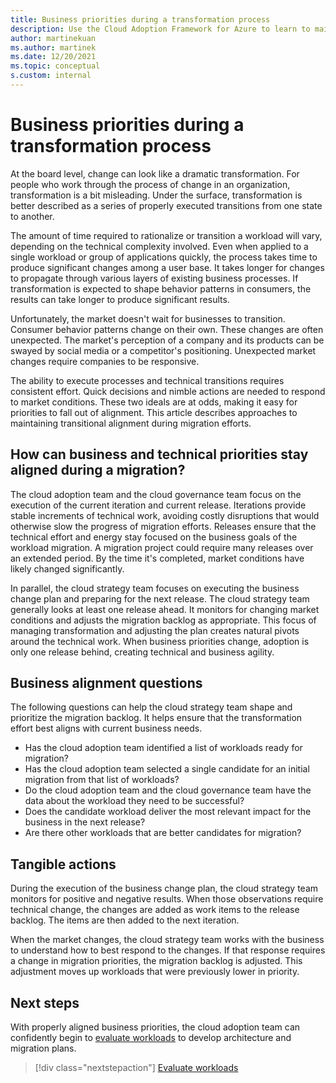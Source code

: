 ```yaml
---
title: Business priorities during a transformation process
description: Use the Cloud Adoption Framework for Azure to learn to maintain business alignment during long-term transformation process.
author: martinekuan
ms.author: martinek
ms.date: 12/20/2021
ms.topic: conceptual
s.custom: internal
---
```


# Business priorities during a transformation process

 At the board level, change can look like a dramatic transformation. For people who work through the process of change in an organization, transformation is a bit misleading. Under the surface, transformation is better described as a series of properly executed transitions from one state to another.

The amount of time required to rationalize or transition a workload will vary, depending on the technical complexity involved. Even when applied to a single workload or group of applications quickly, the process takes time to produce significant changes among a user base. It takes longer for changes to propagate through various layers of existing business processes. If transformation is expected to shape behavior patterns in consumers, the results can take longer to produce significant results.

Unfortunately, the market doesn't wait for businesses to transition. Consumer behavior patterns change on their own. These changes are often unexpected. The market's perception of a company and its products can be swayed by social media or a competitor's positioning. Unexpected market changes require companies to be responsive.

The ability to execute processes and technical transitions requires consistent effort. Quick decisions and nimble actions are needed to respond to market conditions. These two ideals are at odds, making it easy for priorities to fall out of alignment. This article describes approaches to maintaining transitional alignment during migration efforts.

## How can business and technical priorities stay aligned during a migration?

The cloud adoption team and the cloud governance team focus on the execution of the current iteration and current release. Iterations provide stable increments of technical work, avoiding costly disruptions that would otherwise slow the progress of migration efforts. Releases ensure that the technical effort and energy stay focused on the business goals of the workload migration. A migration project could require many releases over an extended period. By the time it's completed, market conditions have likely changed significantly.

In parallel, the cloud strategy team focuses on executing the business change plan and preparing for the next release. The cloud strategy team generally looks at least one release ahead. It monitors for changing market conditions and adjusts the migration backlog as appropriate. This focus of managing transformation and adjusting the plan creates natural pivots around the technical work. When business priorities change, adoption is only one release behind, creating technical and business agility.

## Business alignment questions

The following questions can help the cloud strategy team shape and prioritize the migration backlog. It helps ensure that the transformation effort best aligns with current business needs.

- Has the cloud adoption team identified a list of workloads ready for migration?
- Has the cloud adoption team selected a single candidate for an initial migration from that list of workloads?
- Do the cloud adoption team and the cloud governance team have the data about the workload they need to be successful?
- Does the candidate workload deliver the most relevant impact for the business in the next release?
- Are there other workloads that are better candidates for migration?

## Tangible actions

During the execution of the business change plan, the cloud strategy team monitors for positive and negative results. When those observations require technical change, the changes are added as work items to the release backlog. The items are then added to the next iteration.

When the market changes, the cloud strategy team works with the business to understand how to best respond to the changes. If that response requires a change in migration priorities, the migration backlog is adjusted. This adjustment moves up workloads that were previously lower in priority.

## Next steps

With properly aligned business priorities, the cloud adoption team can confidently begin to [evaluate workloads](./evaluate.md) to develop architecture and migration plans.

> [!div class="nextstepaction"]
> [Evaluate workloads](./evaluate.md)
